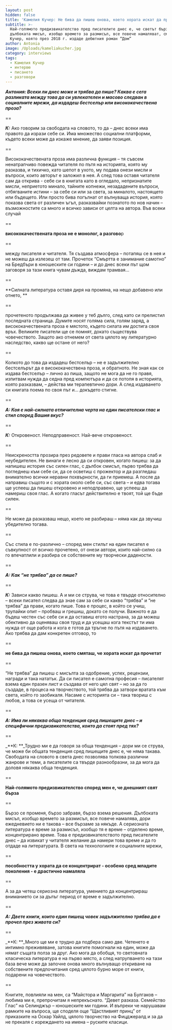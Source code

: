 ```yaml
---
layout: post
hidden: false
title: 'Камелия Кучер: Не бива да пишеш онова, което хората искат да прочетат'
subtitle: >-
  Най-голямото предизвикателство пред писателите днес е, че светът бърза, а
  дълбоката мисъл, изобщо времето за размисъл, все повече намаляват, смята
  Кучер, която през 2018 г. издаде дебютния роман “Дом”
author: Antonia
image: /Uploads/kameliakucher.jpg
category: interviews
tags:
  - Камелия Кучер
  - интервю
  - писането
  - разговори
---
```

_**Антония: Всеки ли днес може и трябва да пише?  Каква е сега разликата между това да си увлекателен и масово следван в социалните мрежи, да издадеш бестселър или висококачествена проза?**_

\==

_**К:**_ Ако говорим за свободата на словото, то да – днес всеки има правото да изрази себе си. Има множество социални платформи, където всеки може да изкаже мнение, да заяви позиция. 

\==

Висококачествената проза има различна функция – тя съвсем ненатрапчиво повежда читателя по пътя на историята, която му разказва, и тихичко, като шепот в ухото, му подава онези мисли и въпроси, които авторът е заложил в нея. А след това оставя читателя сам да открива - себе си в книгата като в огледало, непризнатите мисли, неприетото минало, тайните копнежи, незададените въпроси, отбягваните истини – за себе си или за света, за миналото, настоящето или бъдещето. Или просто бива погълнат от вълнуваща история, която показва света от различен ъгъл, разказвайки познатото по нов начин – възможностите са много и всичко зависи от целта на автора. Във всеки случай 

\==

**висококачествената проза не е монолог, а разгово**р

\==

между писателя и читателя. Тя създава атмосфера – потапяш се в нея и не можеш да излезеш от там. Прочетох “Смъртта е занимание самотно” на Бредбъри в юношеските си години – и до днес всеки път щом заговоря за тази книга чувам дъжда, виждам трамвая...

\==

**Силната литература оставя диря на промяна, на нещо добавено или отнето, **

\==

прочетеното продължава да живее у теб дълго, след като си прелистил последната страница. Думите носят голяма сила, голям заряд, а висококачествената проза е мястото, където силата им достига своя връх. Великите писатели ще се помнят, докато съществува човечеството. Защото ако отнемем от света цялото му литературно наследство, какво ще остане от него? 

\==

Колкото до това да издадеш бестселър – не е задължително бестселърът да е висококачествена проза, и обратното. Не зная как се издава бестселър – лично аз пиша, защото не мога да не го правя, изпитвам нужда да седна пред компютъра и да се потопя в историята, която разказвам, – действа ми терапевтично дори. А след издаването си книгата поема по своя път и... докъдето стигне. 

\==

_**А: Коя е най-силната отличителна черта на един писателски глас и стил според Вашия вкус?**_

\==

_**К:**_ Откровеност. Неподправеност. Най-вече откровеност. 

\==

Неискреността прозира през редовете и прави гласа на автора слаб и неубедителен. Не винаги е лесно да си откровен, когато пишеш: за да напишеш история със силен глас, с дълбок смисъл, първо трябва да погледнеш към себе си, да се осветиш с прожектор и да разгледаш внимателно всички неравни похвърности, да ги приемеш. А после да направиш същото и с хората около себе си, със света – и едва тогава ще успееш да пишеш откровено и неподправено, ще успееш да намериш своя глас. А когато гласът действително е твоят, той ще бъде силен. 

\==

Не може да разказваш нещо, което не разбираш – няма как да звучиш убедително тогава. 

\==

Със стила е по-различно – според мен стилът на един писател е съвкупност от всичко прочетено, от онези автори, които най-силно са го впечатлили и разбира се собствените му творчески дадености. 

\==

_**А: Как “не трябва” да се пише?**_

\==

_**К:**_ Зависи какво пишеш. А и ми се струва, че това е твърде относително – всеки писател следва да знае сам за себе си какво “трябва” и “не трябва” да прави, когато пише. Това е процес, в който се учиш, трупайки опит – пробваш и грешиш, докато се получи. Важното е да бъдеш честен със себе си и да оставиш егото настрана, за да можеш обективно да оценяваш своя труд и да усещаш кога текстът ти има нужда от още работа и кога е готов да тръгне по пътя на издаването. Ако трябва да дам конкретен отговор, то 

\==

**не бива да пишеш онова, което смяташ, че хората искат да прочетат**

\==

“Не трябва” да пишеш с мисълта за одобрение, успех, рецензии, награди и така нататък. Да си писател е самотна професия – писателят взема един празен лист и създава от него цял свят – но за да го създаде, в процеса на творчеството, той трябва да затвори вратата към света, който го заобикаля. Насаме с историята си – така твориш с любов, а това се усеща от читателя.

\==

_**А: Има ли някаква обща тенденция сред пишещите днес – и специфични предизвикателства, които да стоят пред тях?**_

\==

_**К: **_Трудно ми е да говоря за обща тенденция – дори ми се струва, че може би общата тенденция сред пишещите днес е, че няма такава. Свободата на словото в света днес позволява толкова различни жанрове и теми, а писателите са твърде разнообразни, за да мога да доловя някаква обща тенденция. 

\==

**Най-голямото предизвикателство според мен е, че днешният свят бърза**

\==

Бързо се променя, бързо забравя, бързо взема решения. Дълбоката мисъл, изобщо времето за размисъл, все повече намалява, дори ежедневието ни е такова – все бързаме за някъде. А сериозната литература е време за размисъл, изобщо тя е време – отделено време, концентрирано време. Това е предизвикателството пред писателите днес – да извикат у читателя желание да намери това време и да го отдаде на литературата. В света на технологиите и социалните мрежи, 

\==

**пособността у хората да се концентрират - особено сред младите поколения - е драстично намаляла**

\==

А за да четеш сериозна литература, умението да концентрираш вниманието си за дълъг период от време е задължително. 

\==

_**А: Двете книги, които един пишещ човек задължително трябва да е прочел през живота си?**_

\==

_**К: **_Много ще ми е трудно да подбера само две. Четенето е интимно преживяване, затова книгите помогнали на един, може да нямат същата полза за друг. Ако мога да обобщя, то световната класическа литература е на първо място, а след натрупването на тази база вече може да започне онова много вълнуващо откриване на собствените предпочитания сред цялото бурно море от книги, подарени на човечеството. 

\==

Книгите, повлияли на мен, са “Майстора и Маргарита” на Булгаков – любима ми е, препрочитам я непрекъснато. “Девет разказа. Семейство Глас” на Селинджър – юношеските ми години. И въпреки че нарушавам рамките на въпроса, ще споделя още “Щастливият принц” от приказките на Оскар Уайлд, цялото творчество на Фицджералд и за да не прекаля с изреждането на имена – руските класици.
